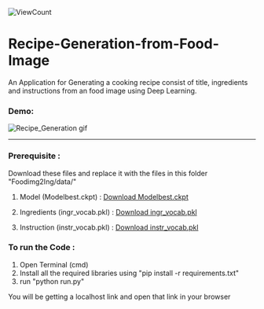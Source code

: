 ![ViewCount](https://views.whatilearened.today/views/github/navassherif98/Recipe-Generation-from-Food-Image.svg?cache=remove)

# Recipe-Generation-from-Food-Image

An Application for Generating a cooking recipe consist of title, ingredients and instructions from an food image using Deep Learning.

### Demo:
![Recipe_Generation gif](https://user-images.githubusercontent.com/55757415/124395585-8d0d0780-dd22-11eb-86fe-3a23d921b608.gif)

---

### Prerequisite :
Download these files and replace it with the files in this folder "Foodimg2Ing/data/"

1. Model (Modelbest.ckpt) : [Download Modelbest.ckpt](https://dl.fbaipublicfiles.com/inversecooking/modelbest.ckpt)

2. Ingredients (ingr_vocab.pkl) : [Download ingr_vocab.pkl](https://dl.fbaipublicfiles.com/inversecooking/ingr_vocab.pkl)

3. Instruction (instr_vocab.pkl) : [Download instr_vocab.pkl](https://dl.fbaipublicfiles.com/inversecooking/instr_vocab.pkl)

### To run the Code :

1. Open Terminal (cmd)
2. Install all the required libraries using "pip install -r requirements.txt"
3. run "python run.py"

You will be getting a localhost link and open that link in your browser 


